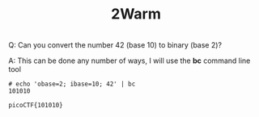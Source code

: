 <center><h1>2Warm</h1></center>
<br>
Q: Can you convert the number 42 (base 10) to binary (base 2)?

A: This can be done any number of ways, I will use the <b>bc</b> command line tool
```
# echo 'obase=2; ibase=10; 42' | bc
101010
```
<code>picoCTF{101010}</code>
